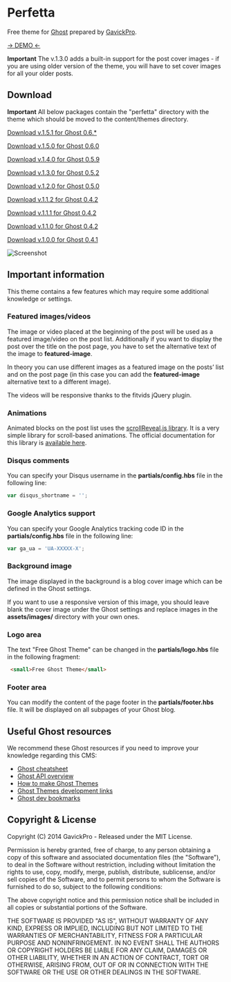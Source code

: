 # Perfetta

Free theme for [Ghost](http://github.com/tryghost/ghost/) prepared by [GavickPro](http://www.gavick.com/).

[-> DEMO <-](http://perfetta.ghost.io)

**Important** The v.1.3.0 adds a built-in support for the post cover images - if you are using older version of the theme, you will have to set cover images for all your older posts.

## Download

**Important** All below packages contain the "perfetta" directory with the theme which should be moved to the content/themes directory.

[Download v.1.5.1 for Ghost 0.6.*](https://github.com/GavickPro/Perfetta-Free-Ghost-Theme/releases/tag/v.1.5.1)

[Download v.1.5.0 for Ghost 0.6.0](https://github.com/GavickPro/Perfetta-Free-Ghost-Theme/releases/tag/v.1.5.0)

[Download v.1.4.0 for Ghost 0.5.9](https://github.com/GavickPro/Perfetta-Free-Ghost-Theme/releases/tag/v.1.4.0)

[Download v.1.3.0 for Ghost 0.5.2](https://github.com/GavickPro/Perfetta-Free-Ghost-Theme/releases/tag/v.1.3.0)

[Download v.1.2.0 for Ghost 0.5.0](https://github.com/GavickPro/Perfetta-Free-Ghost-Theme/releases/tag/v1.2.0)

[Download v.1.1.2 for Ghost 0.4.2](https://github.com/GavickPro/Perfetta-Free-Ghost-Theme/releases/tag/v1.1.2)

[Download v.1.1.1 for Ghost 0.4.2](https://github.com/GavickPro/Perfetta-Free-Ghost-Theme/releases/tag/v1.1.1)

[Download v.1.1.0 for Ghost 0.4.2](https://github.com/GavickPro/Perfetta-Free-Ghost-Theme/releases/tag/v1.1.0)

[Download v.1.0.0 for Ghost 0.4.1](https://github.com/GavickPro/Perfetta-Free-Ghost-Theme/releases/tag/v1.0.0)

![Screenshot](https://www.gavick.com/res/free-restaurant-coffe-ghost-theme-gavickpro.jpg)

## Important information

This theme contains a few features which may require some additional knowledge or settings.

### Featured images/videos

The image or video placed at the beginning of the post will be used as a featured image/video on the post list. Additionally if you want to display the post over the title on the post page, you have to set the alternative text of the image to **featured-image**.

In theory you can use different images as a featured image on the posts’ list and on the post page (in this case you can add the **featured-image** alternative text to a different image).

The videos will be responsive thanks to the fitvids jQuery plugin.

### Animations

Animated blocks on the post list uses the [scrollReveal.js library](http://scrollrevealjs.org/). It is a very simple library for scroll-based animations. The official documentation for this library is [available here](https://github.com/julianlloyd/scrollReveal.js).

### Disqus comments

You can specify your Disqus username in the **partials/config.hbs** file in the following line:

```js
var disqus_shortname = '';
```

### Google Analytics support

You can specify your Google Analytics tracking code ID in the **partials/config.hbs** file in the following line:

```js
var ga_ua = 'UA-XXXXX-X';
```

### Background image

The image displayed in the background is a blog cover image which can be defined in the Ghost settings. 

If you want to use a responsive version of this image, you should leave blank the cover image under the Ghost settings and replace images in the **assets/images/** directory with your own ones.

### Logo area

The text "Free Ghost Theme" can be changed in the **partials/logo.hbs** file in the following fragment:

```html
 <small>Free Ghost Theme</small>
```

### Footer area

You can modify the content of the page footer in the **partials/footer.hbs** file. It will be displayed on all subpages of your Ghost blog.

## Useful Ghost resources

We recommend these Ghost resources if you need to improve your knowledge regarding this CMS:

* [Ghost cheatsheet](http://howtoghost.net/ghost-cheatsheet/)
* [Ghost API overview](http://www.metacotta.com/ghost-api-overview/)
* [How to make Ghost Themes](http://docs.ghost.org/themes/)
* [Ghost Themes development links](http://ghost.centminmod.com/ghost-themes/)
* [Ghost dev bookmarks](https://github.com/ninjaas/ghost-dev-bookmark)

## Copyright & License

Copyright (C) 2014 GavickPro - Released under the MIT License.

Permission is hereby granted, free of charge, to any person obtaining a copy of this software and associated documentation files (the "Software"), to deal in the Software without restriction, including without limitation the rights to use, copy, modify, merge, publish, distribute, sublicense, and/or sell copies of the Software, and to permit persons to whom the Software is furnished to do so, subject to the following conditions:

The above copyright notice and this permission notice shall be included in all copies or substantial portions of the Software.

THE SOFTWARE IS PROVIDED "AS IS", WITHOUT WARRANTY OF ANY KIND, EXPRESS OR IMPLIED, INCLUDING BUT NOT LIMITED TO THE WARRANTIES OF MERCHANTABILITY, FITNESS FOR A PARTICULAR PURPOSE AND
NONINFRINGEMENT. IN NO EVENT SHALL THE AUTHORS OR COPYRIGHT HOLDERS BE LIABLE FOR ANY CLAIM, DAMAGES OR OTHER LIABILITY, WHETHER IN AN ACTION OF CONTRACT, TORT OR OTHERWISE, ARISING FROM, OUT OF OR IN CONNECTION WITH THE SOFTWARE OR THE USE OR OTHER DEALINGS IN THE SOFTWARE.
